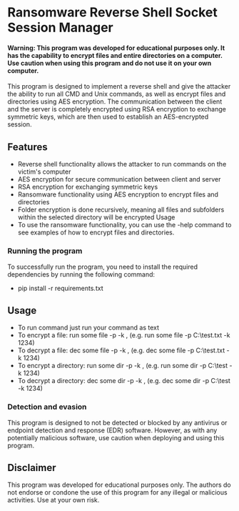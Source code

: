 # Ransomware Reverse Shell Socket Session Manager
#### Warning: This program was developed for educational purposes only. It has the capability to encrypt files and entire directories on a computer. Use caution  when using this program and do not use it on your own computer.

This program is designed to implement a reverse shell and give the attacker the ability to run all CMD and Unix commands, as well as encrypt files and directories using AES encryption. The communication between the client and the server is completely encrypted using RSA encryption to exchange symmetric keys, which are then used to establish an AES-encrypted session.

## Features
- Reverse shell functionality allows the attacker to run commands on the victim's computer
- AES encryption for secure communication between client and server
- RSA encryption for exchanging symmetric keys
- Ransomware functionality using AES encryption to encrypt files and directories
- Folder encryption is done recursively, meaning all files and subfolders within the selected directory will be encrypted
Usage
- To use the ransomware functionality, you can use the -help command to see examples of how to encrypt files and directories.

### Running the program
To successfully run the program, you need to install the required dependencies by running the following command:
- pip install -r requirements.txt

## Usage
- To run command just run your command as text
- To encrypt a file: run some file -p <File Path> -k <Choose an encryption key>, (e.g. run some file -p C:\test.txt -k 1234)
- To decrypt a file: dec some file -p <File Path> -k <Choose an encryption key>, (e.g. dec some file -p C:\test.txt -k 1234)
- To encrypt a directory: run some dir -p <File Path> -k <Choose an encryption key>, (e.g. run some dir -p C:\test -k 1234)
- To decrypt a directory: dec some dir -p <File Path> -k <Choose an encryption key>, (e.g. dec some dir -p C:\test -k 1234)

  
  
### Detection and evasion
This program is designed to not be detected or blocked by any antivirus or endpoint detection and response (EDR) software. However, as with any potentially malicious software, use caution when deploying and using this program.

## Disclaimer
This program was developed for educational purposes only. The authors do not endorse or condone the use of this program for any illegal or malicious activities. Use at your own risk.
